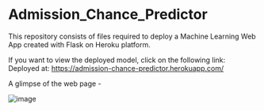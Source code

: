 # Admission_Chance_Predictor

This repository consists of files required to deploy a Machine Learning Web App created with Flask on Heroku platform.

If you want to view the deployed model, click on the following link:
Deployed at: https://admission-chance-predictor.herokuapp.com/

A glimpse of the web page -

![image](https://user-images.githubusercontent.com/52113227/122652180-11745d80-d15b-11eb-9a5d-bdf2977483d4.png)



